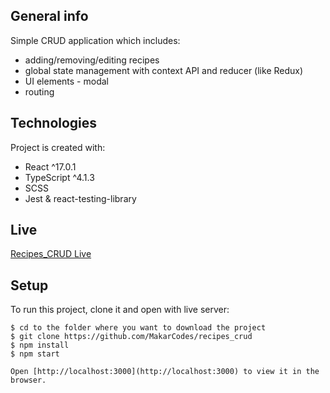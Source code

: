 ## General info

Simple CRUD application which includes:

- adding/removing/editing recipes
- global state management with context API and reducer (like Redux)
- UI elements - modal
- routing

## Technologies

Project is created with:

- React ^17.0.1
- TypeScript ^4.1.3
- SCSS
- Jest & react-testing-library

## Live

<a href="https://makarcodes.github.io/recipes_crud/">Recipes_CRUD Live</a>

## Setup

To run this project, clone it and open with live server:

```
$ cd to the folder where you want to download the project
$ git clone https://github.com/MakarCodes/recipes_crud
$ npm install
$ npm start

Open [http://localhost:3000](http://localhost:3000) to view it in the browser.
```
